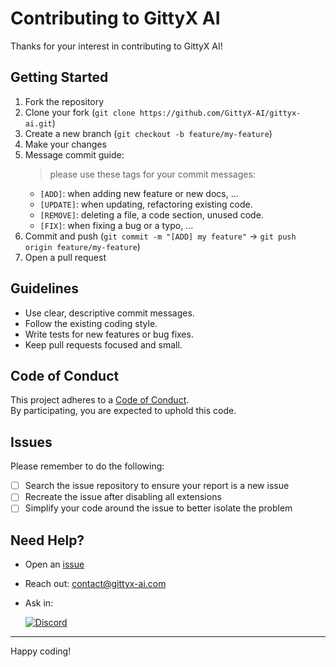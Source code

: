 # Contributing to GittyX AI

Thanks for your interest in contributing to GittyX AI!

## Getting Started

1. Fork the repository
2. Clone your fork (`git clone https://github.com/GittyX-AI/gittyx-ai.git`)
3. Create a new branch (`git checkout -b feature/my-feature`)
4. Make your changes
5. Message commit guide:
    > please use these tags for your commit messages: 
    - `[ADD]`: when adding new feature or new docs, ...
    - `[UPDATE]`: when updating, refactoring existing code.
    - `[REMOVE]`: deleting a file, a code section, unused code.
    - `[FIX]`: when fixing a bug or a typo, ...
6. Commit and push (`git commit -m "[ADD] my feature"` → `git push origin feature/my-feature`)
7. Open a pull request

## Guidelines

- Use clear, descriptive commit messages.
- Follow the existing coding style.
- Write tests for new features or bug fixes.
- Keep pull requests focused and small.

## Code of Conduct

This project adheres to a [Code of Conduct](https://github.com/GittyX-AI/gittyx-ai/wiki/Code-of-Conduct).  
By participating, you are expected to uphold this code.

## Issues

Please remember to do the following:

* [ ] Search the issue repository to ensure your report is a new issue
* [ ] Recreate the issue after disabling all extensions
* [ ] Simplify your code around the issue to better isolate the problem

## Need Help?

- Open an [issue](https://github.com/GittyX-AI/gittyx-ai/issues)

- Reach out: contact@gittyx-ai.com

- Ask in:
    
    [![Discord](https://img.shields.io/badge/Discord-5865F2?logo=discord&logoColor=white
     )
](https://discord.gg/VdBPGtbb)


---
Happy coding!
